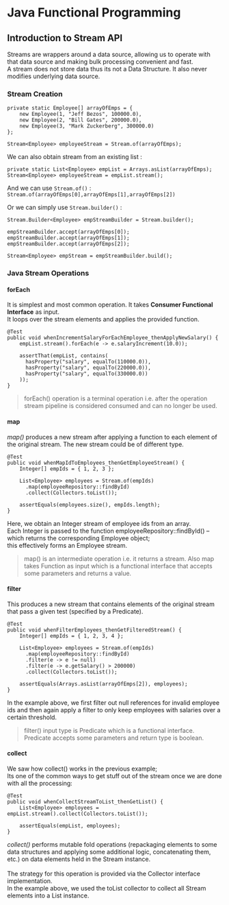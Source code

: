 # Java Functional Programming

## Introduction to Stream API

Streams are wrappers around a data source, allowing us to operate with that data source and making bulk processing convenient and fast.<br>
A stream does not store data thus its not a Data Structure. It also never modifies underlying data source.

### Stream Creation


```
private static Employee[] arrayOfEmps = {
    new Employee(1, "Jeff Bezos", 100000.0), 
    new Employee(2, "Bill Gates", 200000.0), 
    new Employee(3, "Mark Zuckerberg", 300000.0)
};

Stream<Employee> employeeStream = Stream.of(arrayOfEmps);
```

We can also obtain stream from an existing list :
```
private static List<Employee> empList = Arrays.asList(arrayOfEmps);
Stream<Employee> employeeStream = empList.stream();
```

And we can use `Stream.of()` :<br>
``` Stream.of(arrayOfEmps[0],arrayOfEmps[1],arrayOfEmps[2]) ```

Or we can simply use ``` Stream.builder() ``` : <br>
```
Stream.Builder<Employee> empStreamBuilder = Stream.builder();

empStreamBuilder.accept(arrayOfEmps[0]);
empStreamBuilder.accept(arrayOfEmps[1]);
empStreamBuilder.accept(arrayOfEmps[2]);

Stream<Employee> empStream = empStreamBuilder.build();
```

### Java Stream Operations

#### forEach
It is simplest and most common operation. It takes **Consumer Functional Interface** as input. <br>
It loops over the stream elements and applies the provided function.
```
@Test
public void whenIncrementSalaryForEachEmployee_thenApplyNewSalary() {    
    empList.stream().forEach(e -> e.salaryIncrement(10.0));
    
    assertThat(empList, contains(
      hasProperty("salary", equalTo(110000.0)),
      hasProperty("salary", equalTo(220000.0)),
      hasProperty("salary", equalTo(330000.0))
    ));
}
```
> forEach() operation is a terminal operation i.e. after the operation stream pipeline is considered consumed and can no longer be used.

#### map
_map()_ produces a new stream after applying a function to each element of the original stream. The new stream could be of different type.
```
@Test
public void whenMapIdToEmployees_thenGetEmployeeStream() {
    Integer[] empIds = { 1, 2, 3 };
    
    List<Employee> employees = Stream.of(empIds)
      .map(employeeRepository::findById)
      .collect(Collectors.toList());
    
    assertEquals(employees.size(), empIds.length);
}
```
Here, we obtain an Integer stream of employee ids from an array.<br> Each Integer is passed to the function employeeRepository::findById() – which returns the corresponding Employee object;<br> this effectively forms an Employee stream.
> map() is an intermediate operation i.e. it returns a stream.
> Also map takes Function as input which is a functional interface that accepts some parameters and returns a value.

#### filter

This produces a new stream that contains elements of the original stream that pass a given test (specified by a Predicate).
```
@Test
public void whenFilterEmployees_thenGetFilteredStream() {
    Integer[] empIds = { 1, 2, 3, 4 };
    
    List<Employee> employees = Stream.of(empIds)
      .map(employeeRepository::findById)
      .filter(e -> e != null)
      .filter(e -> e.getSalary() > 200000)
      .collect(Collectors.toList());
    
    assertEquals(Arrays.asList(arrayOfEmps[2]), employees);
}
```
In the example above, we first filter out null references for invalid employee ids and then again apply a filter to only keep employees with salaries over a certain threshold.

> filter() input type is Predicate which is a functional interface.<br>
> Predicate accepts some parameters and return type is boolean.

#### collect
We saw how collect() works in the previous example;<br> Its one of the common ways to get stuff out of the stream once we are done with all the processing:
```
@Test
public void whenCollectStreamToList_thenGetList() {
    List<Employee> employees = empList.stream().collect(Collectors.toList());
    
    assertEquals(empList, employees);
}
```
_collect()_ performs mutable fold operations (repackaging elements to some data structures and applying some additional logic, concatenating them, etc.) on data elements held in the Stream instance.
<br><br>
The strategy for this operation is provided via the Collector interface implementation. <br>In the example above, we used the toList collector to collect all Stream elements into a List instance.

